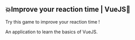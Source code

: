 ## 💥Improve your reaction time | VueJS🚀 

Try this game to improve your reaction time !

An application to learn the basics of VueJS.
